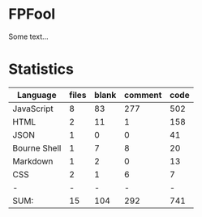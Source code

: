 # FPFool
Some text...

# Statistics

|Language                     |files          |blank        |comment           |code|
|-----------------------------|---------------|-------------|------------------|----|
|JavaScript                   |    8          |   83        |    277           | 502|
|HTML                         |    2          |   11        |      1           | 158|
|JSON                         |    1          |    0        |      0           |  41|
|Bourne Shell                 |    1          |    7        |      8           |  20|
|Markdown                     |    1          |    2        |      0           |  13|
|CSS                          |    2          |    1        |      6           |   7|
|-                            |-              |-            |-                 |-   |
|SUM:                         |   15          |  104        |    292           | 741|
